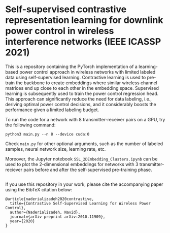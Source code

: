 # Self-supervised contrastive representation learning for downlink power control in wireless interference networks (IEEE ICASSP 2021)

This is a repository containing the PyTorch implementation of a learning-based power control approach in wireless networks with limited labeled data using self-supervised learning. Contrastive learning is used to pre-train the backbone to create embeddings where similar wireless channel matrices end up close to each other in the embedding space. Supervised learning is subsequently used to train the power control regression head. This approach can significantly reduce the need for data labeling, i.e., deriving optimal power control decisions, and it considerably boosts the performance given a limited labeling budget.

To run the code for a network with 8 transmitter-receiver pairs on a GPU, try the following command:

```
python3 main.py --n 8 --device cuda:0
```

Check `main.py` for other optional arguments, such as the number of labeled samples, neural network size, learning rate, etc.

Moreover, the Jupyter notebook `SSL_2DEmbedding_Clusters.ipynb` can be used to plot the 2-dimensional embeddings for networks with 3 transmitter-reciever pairs before and after the self-supervised pre-training phase.

##

If you use this repository in your work, please cite the accompanying paper using the BibTeX citation below:

```
@article{naderializadeh2020contrastive,
  title={Contrastive Self-Supervised Learning for Wireless Power Control},
  author={Naderializadeh, Navid},
  journal={arXiv preprint arXiv:2010.11909},
  year={2020}
}
```
